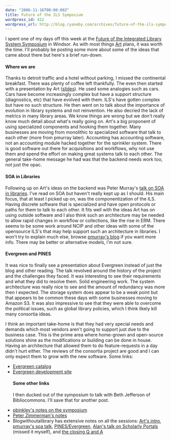 ```yaml
---
date: "2006-11-16T00:00:00Z"
title: Future of the ILS Symposium
wordpress_id: 412
wordpress_url: http://blog.ryaneby.com/archives/future-of-the-ils-symposium/
---
```

I spent one of my days off this week at the <a href="http://infoservices.uwindsor.ca/ils/">Future of the Integrated Library System Symposium</a> in Windsor. As with most things <a href="http://librarycog.uwindsor.ca">Art</a> plans, it was worth the time. I'll probably be posting some more about some of the ideas that came about there but here's a brief run-down. 

<h4>Where we are</h4>

Thanks to detroit traffic and a hotel without parking, I missed the continental breakfast. There was plenty of coffee left thankfully. The even then started with a presentation by Art (<a href="http://infoservices.uwindsor.ca/ils/sessions/ils/">slides</a>). He used some analogies such as cars. Cars have become increasingly complex but have a support structure (diagnostics, etc) that have evolved with them. ILS's have gotten complex but have no such structure. He then went on to talk about the importance of evolution in library systems and not reinvention. He also decried the lack of metrics in many library areas. We know things are wrong but we don't really know much detail about what's really going on. Art's a big proponent of using specialized components and hooking them together. Many businesses are moving from monolithic to specialized software that talk to each other (more from pmurray later). Accounting has accounting software, not an accounting module hacked together for the sprinkler system. There is good software out there for acquisitions and workflows, why not use them and spend the effort on making great systems talk to each other. The general take-home message he had was that the backend needs work too, not just the opac.

<h4>SOA in Libraries</h4>

Following up on Art's ideas on the backend was Peter Murray's <a href="http://dltj.org/2006/11/windsor-soa-presentation/">talk on SOA in libraries</a>. I've read on SOA but haven't really kept up as I should. His main focus, that at least I picked up on, was the componentization of the ILS. Having discrete software that is specialized and have open protocols or paths for them to talk to each other. It fits well with the ideas Art has on using outside software and I also think such an architecture may be needed to allow rapid changes in workflow or collections, like the rise in ERM. There seems to be some work around NCIP and other ideas with some of the opensource ILS's that may help support such an architecture in libraries. I won't try to explain much else, browse <a href="http://dltj.org/">pmurray's blog</a> if you want more info. There may be better or alternative models, i'm not sure.

<h4>Evergreen and PINES</h4>

It was nice to finally see a presentation about Evergreen instead of just the blog and other reading. The talk revolved around the history of the project and the challenges they faced. It was interesting to see their requirements and what they did to resolve them. Solid engineering work. The system architecture was really nice to see and the amount of redundancy was more then I expected. The storage system does appear to be a weak point but that appears to be common these days with some businesses moving to Amazon S3. It was also impressive to see that they were able to overcome the political issues, such as global library policies, which I think likely kill many consortia ideas.

I think an important take-home is that they had very special needs and demands which most vendors aren't going to support just due to the business case. This is the prime area where home-grown and open-source solutions shine as the modifications or building can be done in house. Having an architecture that allowed them to do feature-requests in a day didn't hurt either. The reviews of the consortia project are good and I can only expect them to grow with the new software. Some links:

<ul>
<li><a href="http://gapines.org/">Evergreen catalog</a></li>
<li><a href="http://open-ils.org/">Evergreen development site</a></li>

<h4>Some other links</h4>

I then ducked out of the symposium to talk with Beth Jefferson of Bibliocommons. I'll save that for another post.

</ul><ul>
<li><a href="http://www.wallandbinkley.com/quaedam/?p=86">pbinkley's notes on the symposium</a></li>
<li><a href="http://www.pzed.ca/words/archives/2006/the-author-pines-for-georgia-pines/">Peter Zimmerman's notes</a></li>
<li>Blogwithoutalibrary has extensive notes on all the sessions: <a href="http://www.blogwithoutalibrary.net/?p=240">Art's intro</a>, <a href="http://www.blogwithoutalibrary.net/?p=242">pmurray's soa talk</a>, <a href="http://www.blogwithoutalibrary.net/?p=243">PINES/Evergreen</a>, <a href="http://www.blogwithoutalibrary.net/?p=244">Alan's talk on Scholarly Portals</a> (missed it myself), and <a href="http://www.blogwithoutalibrary.net/?p=245">the closing Q and A</a></li>
</ul>
